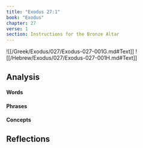 ```yaml
---
title: "Exodus 27:1"
book: "Exodus"
chapter: 27
verse: 1
section: Instructions for the Bronze Altar
---
```

![[/Greek/Exodus/027/Exodus-027-001G.md#Text]]
![[/Hebrew/Exodus/027/Exodus-027-001H.md#Text]]

## Analysis

#### Words

#### Phrases

#### Concepts

## Reflections
